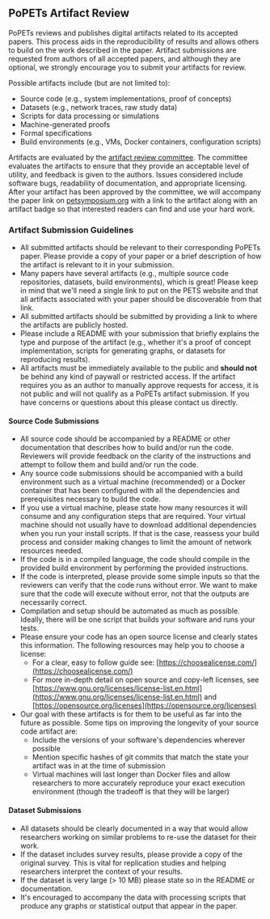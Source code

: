
## PoPETs Artifact Review

PoPETs reviews and publishes digital artifacts related to its accepted papers. This process aids in the reproducibility of results and allows others to build on the work described in the paper. Artifact submissions are requested from authors of all accepted papers, and although they are optional, we strongly encourage you to submit your artifacts for review.

Possible artifacts include (but are not limited to):

-   Source code (e.g., system implementations, proof of concepts)
-   Datasets (e.g., network traces, raw study data)
-   Scripts for data processing or simulations
-   Machine-generated proofs
-   Formal specifications
-   Build environments (e.g., VMs, Docker containers, configuration scripts)

Artifacts are evaluated by the [artifact review committee](https://web.archive.org/web/20200830173257if_/https://petsymposium.org/artifacts.php#committee). The committee evaluates the artifacts to ensure that they provide an acceptable level of utility, and feedback is given to the authors. Issues considered include software bugs, readability of documentation, and appropriate licensing. After your artifact has been approved by the committee, we will accompany the paper link on [petsymposium.org](https://petsymposium.org/) with a link to the artifact along with an artifact badge so that interested readers can find and use your hard work.

### Artifact Submission Guidelines

-   All submitted artifacts should be relevant to their corresponding PoPETs paper. Please provide a copy of your paper or a brief description of how the artifact is relevant to it in your submission.
-   Many papers have several artifacts (e.g., multiple source code repositories, datasets, build environments), which is great! Please keep in mind that we'll need a single link to put on the PETS website and that all artifacts associated with your paper should be discoverable from that link.
-   All submitted artifacts should be submitted by providing a link to where the artifacts are publicly hosted.
-   Please include a README with your submission that briefly explains the type and purpose of the artifact (e.g., whether it's a proof of concept implementation, scripts for generating graphs, or datasets for reproducing results).
-   All artifacts must be immediately available to the public and **should not** be behind any kind of paywall or restricted access. If the artifact requires you as an author to manually approve requests for access, it is not public and will not qualify as a PoPETs artifact submission. If you have concerns or questions about this please contact us directly.

#### Source Code Submissions

-   All source code should be accompanied by a README or other documentation that describes how to build and/or run the code. Reviewers will provide feedback on the clarity of the instructions and attempt to follow them and build and/or run the code.
-   Any source code submissions should be accompanied with a build environment such as a virtual machine (recommended) or a Docker container that has been configured with all the dependencies and prerequisites necessary to build the code.
-   If you use a virtual machine, please state how many resources it will consume and any configuration steps that are required. Your virtual machine should not usually have to download additional dependencies when you run your install scripts. If that is the case, reassess your build process and consider making changes to limit the amount of network resources needed.
-   If the code is in a compiled language, the code should compile in the provided build environment by performing the provided instructions.
-   If the code is interpreted, please provide some simple inputs so that the reviewers can verify that the code runs without error. We want to make sure that the code will execute without error, not that the outputs are necessarily correct.
-   Compilation and setup should be automated as much as possible. Ideally, there will be one script that builds your software and runs your tests.
-   Please ensure your code has an open source license and clearly states this information. The following resources may help you to choose a license:
    -   For a clear, easy to follow guide see: [https://choosealicense.com/](https://choosealicense.com/)
    -   For more in-depth detail on open source and copy-left licenses, see [https://www.gnu.org/licenses/license-list.en.html](https://www.gnu.org/licenses/license-list.en.html) and [https://opensource.org/licenses](https://opensource.org/licenses)
-   Our goal with these artifacts is for them to be useful as far into the future as possible. Some tips on improving the longevity of your source code artifact are:
    -   Include the versions of your software's dependencies wherever possible
    -   Mention specific hashes of git commits that match the state your artifact was in at the time of submission
    -   Virtual machines will last longer than Docker files and allow researchers to more accurately reproduce your exact execution environment (though the tradeoff is that they will be larger)

#### Dataset Submissions

-   All datasets should be clearly documented in a way that would allow researchers working on similar problems to re-use the dataset for their work.
-   If the dataset includes survey results, please provide a copy of the original survey. This is vital for replication studies and helping researchers interpret the context of your results.
-   If the dataset is very large (> 10 MB) please state so in the README or documentation.
-   It's encouraged to accompany the data with processing scripts that produce any graphs or statistical output that appear in the paper.

